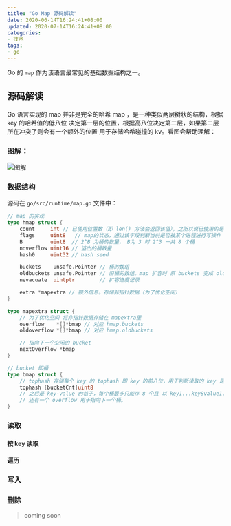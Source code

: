 ```yaml
---
title: "Go Map 源码解读"
date: 2020-06-14T16:24:41+08:00
updated: 2020-07-14T16:24:41+08:00
categories:
- 技术
tags:
- go
---
```


Go 的 `map` 作为该语言最常见的基础数据结构之一。

## 源码解读

Go 语言实现的 map 并非是完全的哈希 map ，是一种类似两层树状的结构，根据 key 的哈希值的低八位 决定第一层的位置，根据高八位决定第二层，如果第二层所在冲突了则会有一个额外的位置 用于存储哈希碰撞的 kv。看图会帮助理解：

### 图解：

![图解](http://blog.linkinstars.com/mweb/15593603213325.jpg)

### 数据结构

源码在 `go/src/runtime/map.go` 文件中：

``` go
// map 的实现
type hmap struct {
	count     int // 已使用位置数（即 len() 方法会返回该值），之所以说已使用的是因为并非所有的位置都存放位置
	flags     uint8   // map的状态，通过该字段判断当前是否被某个进程进行写操作
	B         uint8  // 2^B 为桶的数量， B为 3 时 2^3 一共 8 个桶
	noverflow uint16 // 溢出的桶数量
	hash0     uint32 // hash seed

	buckets    unsafe.Pointer // 桶的数组
	oldbuckets unsafe.Pointer // 旧桶的数组。map 扩容时 原 buckets 变成 oldbuckets 并将数据逐步迁移，并非一次性迁移
	nevacuate  uintptr        // 扩容进度记录

	extra *mapextra // 额外信息。存储非指针数据（为了优化空间）
}

type mapextra struct {
    // 为了优化空间 将非指针数据存储在 mapextra里
	overflow    *[]*bmap // 对应 hmap.buckets
	oldoverflow *[]*bmap // 对应 hmap.oldbuckets

	// 指向下一个空闲的 bucket
	nextOverflow *bmap
}

// bucket 即桶
type bmap struct {
	// tophash 存储每个 key 的 tophash 即 key 的前八位，用于判断读取的 key 是否在当前桶里。
    tophash [bucketCnt]uint8
    // 之后是 key-value 的格子，每个桶最多只能存 8 个且 以 key1...key8value1...value8 的形式存储。
	// 还有一个 overflow 用于指向下一个桶。
}
```

### 读取

#### 按 key 读取

#### 遍历

### 写入

### 删除

> coming soon